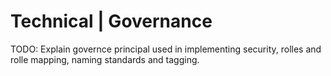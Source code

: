 # Technical | Governance

TODO: Explain governce principal used in implementing security, rolles and rolle mapping, naming standards and tagging.
